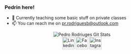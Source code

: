 ### Pedrin here!

- 🔭 Currently teaching some basic stuff on private classes
- 📫 You can reach me on pr.rodriguesb@outlook.com

<p align="center">
<img align="center" src="https://github-readme-stats.vercel.app/api?username=ielsk&show_icons=true" alt="Pedro Rodriuges Git Stats"/><br/>
<a href="https://www.linkedin.com/in/ielsk/" target="blank"><img align="center" src="https://cdn.jsdelivr.net/npm/simple-icons@3.0.1/icons/linkedin.svg" alt="Linkedin" height="40" width="40" /></a>
<a href="https://www.facebook.com/ielsk/" target="blank"><img align="center" src="https://cdn.jsdelivr.net/npm/simple-icons@3.0.1/icons/facebook.svg" alt="Facebook" height="40" width="40" /></a>
<a href="https://www.instagram.com/ielsk/" target="blank"><img align="center" src="https://cdn.jsdelivr.net/npm/simple-icons@3.0.1/icons/instagram.svg" alt="Instagram" height="40" width="40" /></a>
</p>
